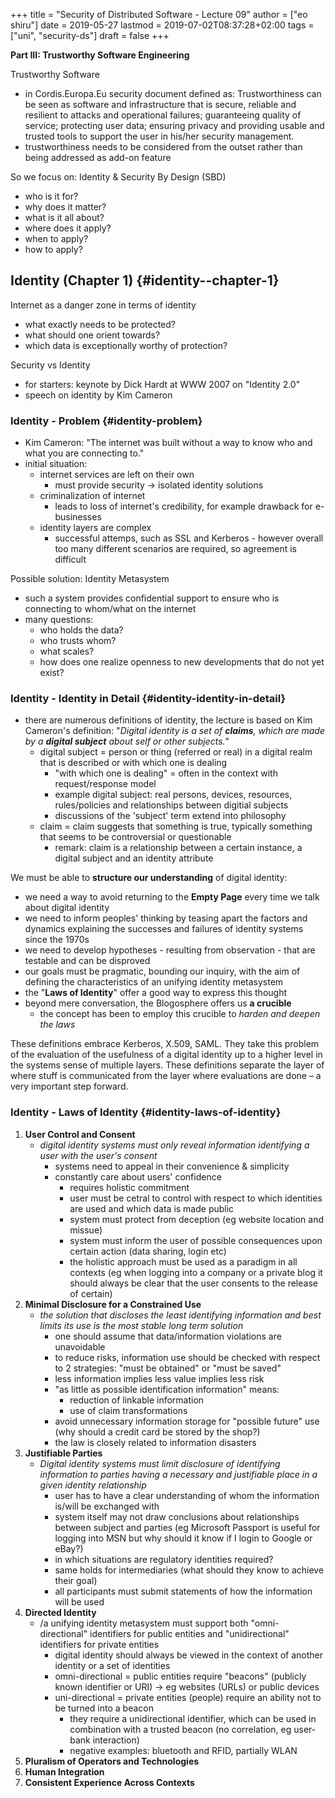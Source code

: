 +++
title = "Security of Distributed Software - Lecture 09"
author = ["eo shiru"]
date = 2019-05-27
lastmod = 2019-07-02T08:37:28+02:00
tags = ["uni", "security-ds"]
draft = false
+++

**Part III: Trustworthy Software Engineering**<br />

Trustworthy Software

-   in Cordis.Europa.Eu security document defined as: Trustworthiness can be seen as software and infrastructure that is secure, reliable and resilient to attacks and operational failures; guaranteeing quality of service; protecting user data; ensuring privacy and providing usable and trusted tools to support the user in his/her security management.
-   trustworthiness needs to be considered from the outset rather than being addressed as add-on feature

So we focus on: Identity & Security By Design (SBD)

-   who is it for?
-   why does it matter?
-   what is it all about?
-   where does it apply?
-   when to apply?
-   how to apply?


## Identity (Chapter 1) {#identity--chapter-1}

Internet as a danger zone in terms of identity

-   what exactly needs to be protected?
-   what should one orient towards?
-   which data is exceptionally worthy of protection?

Security vs Identity

-   for starters: keynote by Dick Hardt at WWW 2007 on "Identity 2.0"
-   speech on identity by Kim Cameron


### Identity - Problem {#identity-problem}

-   Kim Cameron: "The internet was built without a way to know who and what you are connecting to."
-   initial situation:
    -   internet services are left on their own
        -   must provide security &rarr; isolated identity solutions
    -   criminalization of internet
        -   leads to loss of internet's credibility, for example drawback for e-businesses
    -   identity layers are complex
        -   successful attemps, such as SSL and Kerberos - however overall too many different scenarios are required, so agreement is difficult

Possible solution: Identity Metasystem

-   such a system provides confidential support to ensure who is connecting to whom/what on the internet
-   many questions:
    -   who holds the data?
    -   who trusts whom?
    -   what scales?
    -   how does one realize openness to new developments that do not yet exist?


### Identity - Identity in Detail {#identity-identity-in-detail}

-   there are numerous definitions of identity, the lecture is based on Kim Cameron's definition: "_Digital identity is a set of **claims**, which are made by a **digital subject** about self or other subjects._"
    -   digital subject = person or thing (referred or real) in a digital realm that is described or with which one is dealing
        -   "with which one is dealing" = often in the context with request/response model
        -   example digital subject: real persons, devices, resources, rules/policies and relationships between digitial subjects
        -   discussions of the 'subject' term extend into philosophy
    -   claim = claim suggests that something is true, typically something that seems to be controversial or questionable
        -   remark: claim is a relationship between a certain instance, a digital subject and an identity attribute

We must be able to **structure our understanding** of digital identity:

-   we need a way to avoid returning to the **Empty Page** every time we talk about digital identity
-   we need to inform peoples' thinking by teasing apart the factors and dynamics explaining the successes and failures of identity systems since the 1970s
-   we need to develop hypotheses - resulting from observation - that are testable and can be disproved
-   our goals must be pragmatic, bounding our inquiry, with the aim of defining the characteristics of an unifying identity metasystem
-   the "**Laws of Identity**" offer a good way to express this thought
-   beyond mere conversation, the Blogosphere offers us **a crucible**
    -   the concept has been to employ this crucible to _harden and deepen the laws_

These definitions embrace Kerberos, X.509, SAML. They take this problem of the evaluation of the usefulness of a digital identity up to a higher level in the systems sense of multiple layers. These definitions separate the layer of where stuff is communicated from the layer where evaluations are done – a very important step forward.


### Identity - Laws of Identity {#identity-laws-of-identity}

1.  **User Control and Consent**
    -   _digital identity systems must only reveal information identifying a user with the user's consent_
        -   systems need to appeal in their convenience & simplicity
        -   constantly care about users' confidence
            -   requires holistic commitment
            -   user must be cetral to control with respect to which identities are used and which data is made public
            -   system must protect from deception (eg website location and missue)
            -   system must inform the user of possible consequences upon certain action (data sharing, login etc)
            -   the holistic approach must be used as a paradigm in all contexts (eg when logging into a company or a private blog it should always be clear that the user consents to the release of certain)
2.  **Minimal Disclosure for a Constrained Use**
    -   _the solution that discloses the least identifying information and best limits its use is the most stable long term solution_
        -   one should assume that data/information violations are unavoidable
        -   to reduce risks, information use should be checked with respect to 2 strategies: "must be obtained" or "must be saved"
        -   less information implies less value implies less risk
        -   "as little as possible identification information" means:
            -   reduction of linkable information
            -   use of claim transformations
        -   avoid unnecessary information storage for "possible future" use (why should a credit card be stored by the shop?)
        -   the law is closely related to information disasters
3.  **Justifiable Parties**
    -   _Digital identity systems must limit disclosure of identifying information to parties having a necessary and justifiable place in a given identity relationship_
        -   user has to have a clear understanding of whom the information is/will be exchanged with
        -   system itself may not draw conclusions about relationships between subject and parties (eg Microsoft Passport is useful for logging into MSN but why should it know if I login to Google or eBay?)
        -   in which situations are regulatory identities required?
        -   same holds for intermediaries (what should they know to achieve their goal)
        -   all participants must submit statements of how the information will be used
4.  **Directed Identity**
    -   /a unifying identity metasystem must support both "omni-directional" identifiers for public entities and "unidirectional" identifiers for private entities
        -   digital identity should always be viewed in the context of another identity or a set of identities
        -   omni-directional = public entities require "beacons" (publicly known identifier or URI) &rarr; eg websites (URLs) or public devices
        -   uni-directional = private entities (people) require an ability not to be turned into a beacon
            -   they require a unidirectional identifier, which can be used in combination with a trusted beacon (no correlation, eg user-bank interaction)
            -   negative examples: bluetooth and RFID, partially WLAN
5.  **Pluralism of Operators and Technologies**
6.  **Human Integration**
7.  **Consistent Experience Across Contexts**
